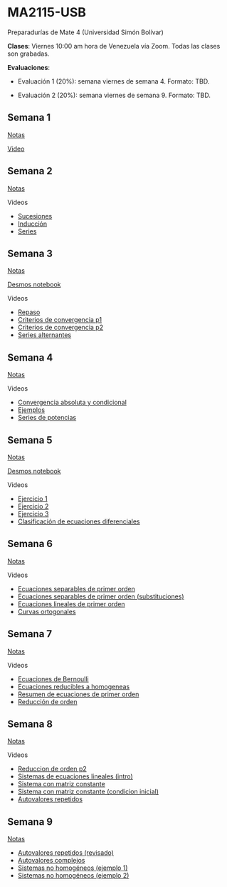 # MA2115-USB
Preparadurías de Mate 4 (Universidad Simón Bolívar)

**Clases**: Viernes 10:00 am hora de Venezuela vía Zoom. Todas las clases son grabadas.

**Evaluaciones**: 

 - Evaluación 1 (20%): semana viernes de semana 4. Formato: TBD.

 - Evaluación 2 (20%): semana viernes de semana 9. Formato: TBD.

## Semana 1

[Notas](./semana01.pdf)

[Video](https://youtu.be/omqSNQxHpwU)

## Semana 2

[Notas](./semana02-notas.pdf)

Videos

 - [Sucesiones](https://youtu.be/me4O8W8yZuo)
 - [Inducción](https://youtu.be/Vraj2TGjSoI)
 - [Series](https://youtu.be/QT7MhVVftuk)

## Semana 3

[Notas](./semana03-notas.pdf)

[Desmos notebook](https://www.desmos.com/calculator/zw4gdsok9k)

Videos

 - [Repaso](https://youtu.be/B8Qi8pOGOkc)
 - [Criterios de convergencia p1](https://youtu.be/gMftqihd7eI)
 - [Criterios de convergencia p2](https://youtu.be/nsrB-KM3Kew)
 - [Series alternantes](https://youtu.be/2cFEspVbD7k)

## Semana 4

[Notas](./semana04-notas.pdf)

Videos

 - [Convergencia absoluta y condicional](https://youtu.be/Z7J4OcrtI6Q)
 - [Ejemplos](https://youtu.be/eclPhEPZEN8)
 - [Series de potencias](https://youtu.be/D1fBXtM4sb8)
 
## Semana 5

[Notas](./semana05-notas.pdf)

[Desmos notebook](https://www.desmos.com/calculator/y8dtmftwcl)

Videos

 - [Ejercicio 1](https://youtu.be/PlaOIbNBHd4)
 - [Ejercicio 2](https://youtu.be/ro5FfkdkYo8)
 - [Ejercicio 3](https://youtu.be/22_CDaX22Ik)
 - [Clasificación de ecuaciones diferenciales](https://youtu.be/YBB3WGiseYw)
 
## Semana 6

[Notas](./semana06-notas.pdf)

Videos

 - [Ecuaciones separables de primer orden](https://youtu.be/J8R2KwcBuzM)
 - [Ecuaciones separables de primer orden (substituciones)](https://youtu.be/Gthg-APlYVM)
 - [Ecuaciones lineales de primer orden](https://youtu.be/7DT-LtNTKC0)
 - [Curvas ortogonales](https://youtu.be/k6QoNiFZTFM)

## Semana 7

[Notas](./semana07-notas.pdf)

Videos

 - [Ecuaciones de Bernoulli](https://youtu.be/Kg1HiCcsWjI)
 - [Ecuaciones reducibles a homogeneas](https://youtu.be/57zHuOg7l1s)
 - [Resumen de ecuaciones de primer orden](https://youtu.be/0XZOnjAojU0)
 - [Reducción de orden](https://youtu.be/1hTQQgsTFhI)

## Semana 8

[Notas](./semana08-notas.pdf)

Videos

 - [Reduccion de orden p2](https://youtu.be/4qrYgv4gvFY)
 - [Sistemas de ecuaciones lineales (intro)](https://youtu.be/SerQZfAg-J8)
 - [Sistema con matriz constante](https://youtu.be/Q_FAvh2Zlnk)
 - [Sistema con matriz constante (condicion inicial)](https://youtu.be/jLgebaBxAhk)
 - [Autovalores repetidos](https://youtu.be/CJDYS_PGf9E)

## Semana 9

[Notas](./semana09.pdf)

 - [Autovalores repetidos (revisado)]()
 - [Autovalores complejos]()
 - [Sistemas no homogéneos (ejemplo 1)]()
 - [Sistemas no homogéneos (ejemplo 2)]()
